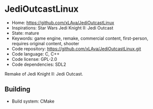 # JediOutcastLinux

- Home: https://github.com/xLAva/JediOutcastLinux
- Inspirations: Star Wars Jedi Knight II: Jedi Outcast
- State: mature
- Keywords: game engine, remake, commercial content, first-person, requires original content, shooter
- Code repository: https://github.com/xLAva/JediOutcastLinux.git
- Code language: C, C++
- Code license: GPL-2.0
- Code dependencies: SDL2

Remake of Jedi Knight II: Jedi Outcast.

## Building

- Build system: CMake
